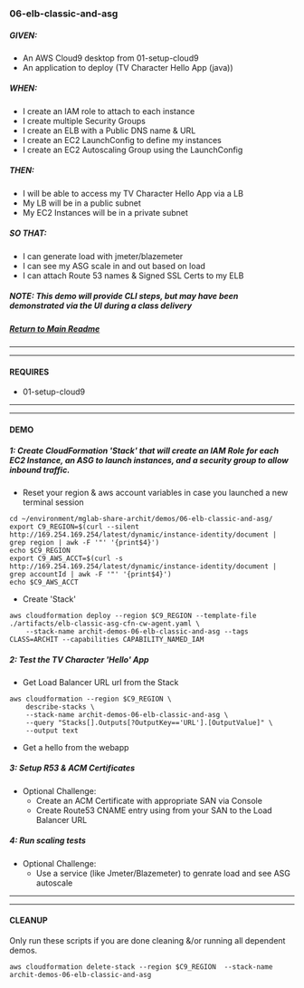 ### 06-elb-classic-and-asg
##### GIVEN:
  - An AWS Cloud9 desktop from 01-setup-cloud9
  - An application to deploy (TV Character Hello App (java))

##### WHEN:

  - I create an IAM role to attach to each instance
  - I create multiple Security Groups
  - I create an ELB with a Public DNS name & URL
  - I create an EC2 LaunchConfig to define my instances
  - I create an EC2 Autoscaling Group using the LaunchConfig

##### THEN:
  - I will be able to access my TV Character Hello App via a LB
  - My LB will be in a public subnet
  - My EC2 Instances will be in a private subnet

##### SO THAT:
  - I can generate load with jmeter/blazemeter
  - I can see my ASG scale in and out based on load
  - I can attach Route 53 names & Signed SSL Certs to my ELB

##### NOTE: _This demo will provide CLI steps, but may have been demonstrated via the UI during a class delivery_

##### [Return to Main Readme](https://github.com/virtmerlin/mglab-share-archit#demos)

---------------------------------------------------------------
---------------------------------------------------------------
#### REQUIRES
- 01-setup-cloud9

---------------------------------------------------------------
---------------------------------------------------------------
#### DEMO

##### 1: Create CloudFormation 'Stack' that will create an IAM Role for each EC2 Instance, an ASG to launch instances, and a security group to allow inbound traffic.
- Reset your region & aws account variables in case you launched a new terminal session
```
cd ~/environment/mglab-share-archit/demos/06-elb-classic-and-asg/
export C9_REGION=$(curl --silent http://169.254.169.254/latest/dynamic/instance-identity/document |  grep region | awk -F '"' '{print$4}')
echo $C9_REGION
export C9_AWS_ACCT=$(curl -s http://169.254.169.254/latest/dynamic/instance-identity/document | grep accountId | awk -F '"' '{print$4}')
echo $C9_AWS_ACCT
```
- Create 'Stack'
```
aws cloudformation deploy --region $C9_REGION --template-file ./artifacts/elb-classic-asg-cfn-cw-agent.yaml \
    --stack-name archit-demos-06-elb-classic-and-asg --tags CLASS=ARCHIT --capabilities CAPABILITY_NAMED_IAM
```

##### 2: Test the TV Character 'Hello' App
- Get Load Balancer URL url from the Stack
```
aws cloudformation --region $C9_REGION \
    describe-stacks \
    --stack-name archit-demos-06-elb-classic-and-asg \
    --query "Stacks[].Outputs[?OutputKey=='URL'].[OutputValue]" \
    --output text
```
- Get a hello from the webapp

##### 3: Setup R53 & ACM Certificates
- Optional Challenge:
  - Create an ACM Certificate with appropriate SAN via Console
  - Create Route53 CNAME entry using from your SAN to the Load Balancer URL

##### 4: Run scaling tests
- Optional Challenge:
  - Use a service (like Jmeter/Blazemeter) to genrate load and see ASG autoscale

---------------------------------------------------------------
---------------------------------------------------------------
#### CLEANUP
Only run these scripts if you are done cleaning &/or running all dependent demos.
```
aws cloudformation delete-stack --region $C9_REGION  --stack-name archit-demos-06-elb-classic-and-asg
```
